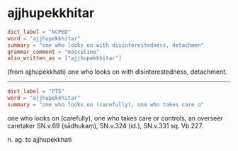# ajjhupekkhitar

``` toml
dict_label = "NCPED"
word = "ajjhupekkhitar"
summary = "one who looks on with disinterestedness, detachmen"
grammar_comment = "masculine"
also_written_as = ["ajjhupekkhitar"]
```

(from ajjhupekkhati) one who looks on with disinterestedness, detachment.

--------------------

``` toml
dict_label = "PTS"
word = "ajjhupekkhitar"
summary = "one who looks on (carefully), one who takes care o"
```

one who looks on (carefully), one who takes care or controls, an overseer caretaker SN.v.69 (sādhukaṃ), SN.v.324 (id.), SN.v.331 sq. Vb.227.

n. ag. to ajjhupekkhati

